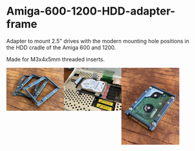 # Amiga-600-1200-HDD-adapter-frame
Adapter to mount 2.5" drives with the modern mounting hole positions in the HDD cradle of the Amiga 600 and 1200.

Made for M3x4x5mm threaded inserts.

<img src="https://github.com/andersmilton/Amiga-600-1200-HDD-adapter-frame/blob/main/images/adapters.jpeg" align="left" width="30%" />
<img src="https://github.com/andersmilton/Amiga-600-1200-HDD-adapter-frame/blob/main/images/installed.jpeg" align="left" width="30%" />
<img src="https://github.com/andersmilton/Amiga-600-1200-HDD-adapter-frame/blob/main/images/drive.jpeg" align="left" width="30%" />
